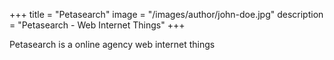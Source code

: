 +++
title = "Petasearch"
image = "/images/author/john-doe.jpg"
description = "Petasearch - Web Internet Things"
+++

Petasearch is a online agency web internet things
